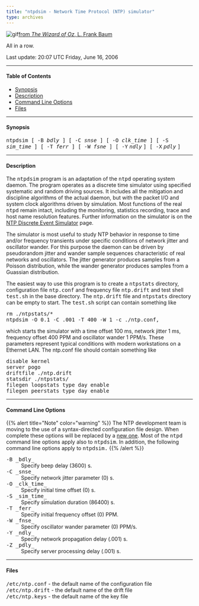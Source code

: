 ```yaml
---
title: "ntpdsim - Network Time Protocol (NTP) simulator"
type: archives
---
```

![gif](/archives/pic/oz2.gif)[from _The Wizard of Oz_, L. Frank Baum](http://www.eecis.udel.edu/%7emills/pictures.html)

All in a row.

Last update: 20:07 UTC Friday, June 16, 2006

* * *

#### Table of Contents

*   [Synopsis](/archives/4.2.2-series/ntpdsim/#synopsis)
*   [Description](/archives/4.2.2-series/ntpdsim/#description)
*   [Command Line Options](/archives/4.2.2-series/ntpdsim/#command-line-options)
*   [Files](/archives/4.2.2-series/ntpdsim/#files)

* * *

#### Synopsis

<tt>ntpdsim [ -B _bdly_ ] [ -C _snse_ ] [ -O _clk_time_ ] [ -S _sim_time_ ] [ -T _ferr_ ] [ -W _fsne_ ] [ -Y</tt> _<tt>ndly</tt>_ <tt>] [ -X</tt> _<tt>pdly</tt>_ <tt>]</tt>

* * *

#### Description

The <tt>ntpdsim</tt> program is an adaptation of the <tt>ntpd</tt> operating system daemon. The program operates as a discrete time simulator using specified systematic and random driving sources. It includes all the mitigation and discipline algorithms of the actual daemon, but with the packet I/O and system clock algorithms driven by simulation. Most functions of the real <tt>ntpd</tt> remain intact, including the monitoring, statistics recording, trace and host name resolution features. Further information on the simulator is on the [NTP Discrete Event Simulator](http://www.eecis.udel.edu/%7emills/ntpsim.html) page.

The simulator is most useful to study NTP behavior in response to time and/or frequency transients under specific conditions of network jitter and oscillator wander. For this purpose the daemon can be driven by pseudorandom jitter and wander sample sequences characteristic of real networks and oscillators. The jitter generator produces samples from a Poisson distribution, while the wander generator produces samples from a Guassian distribution.

The easiest way to use this program is to create a <tt>ntpstats</tt> directory, configuration file <tt>ntp.conf</tt> and frequency file <tt>ntp.drift</tt> and test shell <tt>test.sh</tt> in the base directory. The <tt>ntp.drift</tt> file and <tt>ntpstats</tt> directory can be empty to start. The <tt>test.sh</tt> script can contain something like

<pre>rm ./ntpstats/*
ntpdsim -O 0.1 -C .001 -T 400 -W 1 -c ./ntp.conf,
</pre>

which starts the simulator with a time offset 100 ms, network jitter 1 ms, frequency offset 400 PPM and oscillator wander 1 PPM/s. These parameters represent typical conditions with modern workstations on a Ethernet LAN. The ntp.conf file should contain something like

<pre>disable kernel
server pogo
driftfile ./ntp.drift
statsdir ./ntpstats/
filegen loopstats type day enable
filegen peerstats type day enable
</pre>

* * *

#### Command Line Options

{{% alert title="Note" color="warning" %}}
The NTP development team is moving to the use of a syntax-directed configuration file design. When complete these options will be replaced by a [new one](/archives/4.2.2-series/ntpdsim_new). Most of the <tt>ntpd</tt> command line options apply also to <tt>ntpdsim</tt>. In addition, the following command line options apply to <tt>ntpdsim.</tt></dt>
{{% /alert %}}

<dt><tt>-B _bdly_</tt></dt>

<dd>Specify beep delay (3600) s.</dd>

<dt><tt>-C _snse_</tt></dt>

<dd>Specify network jitter parameter (0) s.</dd>

<dt><tt>-O _clk_time_</tt></dt>

<dd>Specify initial time offset (0) s.</dd>

<dt><tt>-S _sim_time_</tt></dt>

<dd>Specify simulation duration (86400) s.</dd>

<dt><tt>-T _ferr_</tt></dt>

<dd>Specify initial frequency offset (0) PPM.</dd>

<dt><tt>-W _fnse_</tt></dt>

<dd>Specify oscillator wander parameter (0) PPM/s.</dd>

<dt><tt>-Y _ndly_</tt></dt>

<dd>Specify network propagation delay (.001) s.</dd>

<dt><tt>-Z _pdly_</tt></dt>

<dd>Specify server processing delay (.001) s.</dd>

* * *

#### Files

<tt>/etc/ntp.conf</tt> - the default name of the configuration file  
<tt>/etc/ntp.drift</tt> - the default name of the drift file  
<tt>/etc/ntp.keys</tt> - the default name of the key file